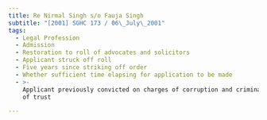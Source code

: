 ```yaml
---
title: Re Nirmal Singh s/o Fauja Singh
subtitle: "[2001] SGHC 173 / 06\_July\_2001"
tags:
  - Legal Profession
  - Admission
  - Restoration to roll of advocates and solicitors
  - Applicant struck off roll
  - Five years since striking off order
  - Whether sufficient time elapsing for application to be made
  - >-
    Applicant previously convicted on charges of corruption and criminal breach
    of trust

---
```


